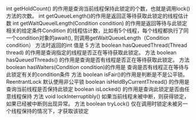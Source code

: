 int getHoldCount() 的作用是查询当前线程保持此锁定的个数，也就是调用lock()方法的次数。
int getQueueLength()的作用是返回正等待获取此锁定的线程估计数
int getWaitQueuelLength(Condition condition) 的作用是返回等待与此锁定相关的给定条件Condition
的线程估计数，比如有5个线程，每个线程都执行了同一个condition对象的await(),
则调用getWaitQueueLength（Condition condition） 方法时返回的int 值是 5
方法 boolean hasQueuedThread(Thread thread) 的作用是查询指定的线程是否正在等待获取此锁定。
方法 boolean hasQueuedThreads() 的作用是查询是否有线程是否正在等待获取此锁定。
方法 boolean hasWaiters(Condition condition)的作用是 查询是否有线程正在等待与此锁定有关的condition条件
方法 boolean isFair()的作用是判断是不是公平锁。
ReentrantLock  默认使用非公平锁
boolean isHeldByCurrentThread()  的作用是查询当前线程是否保持此锁定
boolean isLocked() 的作用是查询此锁定是否由任意线程保持
方法 void lockInterruptibly() 如果当前线程未被中断，则获得锁定，如果已经被中断则出现异常。
方法 boolean tryLock() 仅在调用时锁定未被另一个线程保持的情况下，才获取该锁定


